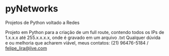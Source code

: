 # pyNetworks
Projetos de Python voltado a Redes

Projeto em Python para a criação de um full route, contendo todos os IPs de 1.x.x.x até 255.x.x.x.x, onde é gravado em um arquivo .txt
Qualquer dúvida e ou melhoria que acharem viável, meus contatos: (21) 96476-5184 / felipe_lira@live.com
